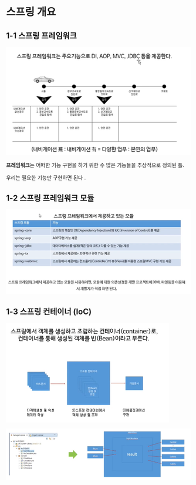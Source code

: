 # 스프링 개요 



## 1-1 스프링 프레임워크 

<img src="images/image-20200424211107519.png" alt="image-20200424211107519" style="zoom:150%;" />

**프레임워크**는 어떠한 기능 구현을 하기 위한 수 많은 기능들을 추상적으로 정의된 틀.  

우리는 필요한 기능만 구현하면 된다 . 



## 1-2 스프링 프레임워크 모듈 

<img src="images/image-20200424211907158.png" alt="image-20200424211907158" style="zoom:150%;" />



## 1-3 스프링 컨테이너 (IoC)

<img src="images/image-20200424212322519.png" alt="image-20200424212322519"  />

![image-20200424212658666](images/image-20200424212658666.png)